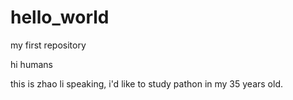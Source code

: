 # hello_world
my first repository

hi humans

this is zhao li speaking, i'd like to study pathon in my 35 years old.
